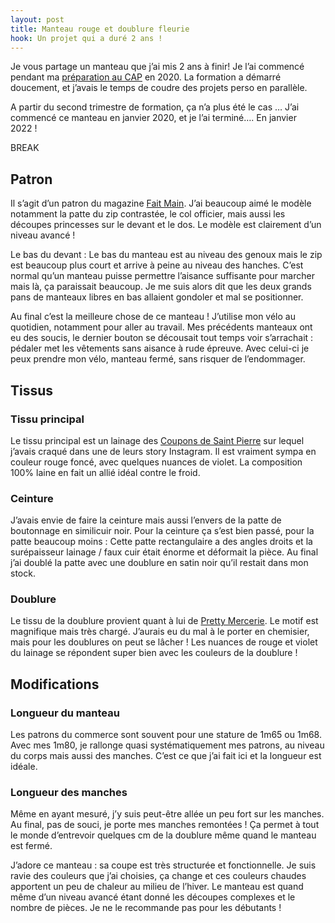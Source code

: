 ```yaml
---
layout: post
title: Manteau rouge et doublure fleurie
hook: Un projet qui a duré 2 ans !
---
```


Je vous partage un manteau que j’ai mis 2 ans à finir! Je l’ai commencé pendant ma [préparation au CAP](1) en 2020. La formation a démarré doucement, et j’avais le temps de coudre des projets perso en parallèle.

A partir du second trimestre de formation, ça n’a plus été le cas … J’ai commencé ce manteau en janvier 2020, et je l’ai terminé…. En janvier 2022 !

BREAK

## Patron

Il s’agit d’un patron du magazine [Fait Main](2). J’ai beaucoup aimé le modèle notamment la patte du zip contrastée, le col officier, mais aussi les découpes princesses sur le devant et le dos. Le modèle est clairement d’un niveau avancé !

Le bas du devant : Le bas du manteau est au niveau des genoux mais le zip est beaucoup plus court et arrive à peine au niveau des hanches. C’est normal qu’un manteau puisse permettre l’aisance suffisante pour marcher mais là, ça paraissait beaucoup. Je me suis alors dit que les deux grands pans de manteaux libres en bas allaient gondoler et mal se positionner. 

Au final c’est la meilleure chose de ce manteau ! J’utilise mon vélo au quotidien, notamment pour aller au travail. Mes précédents manteaux ont eu des soucis, le dernier bouton se décousait tout temps voir s’arrachait : pédaler met les vêtements sans aisance à rude épreuve. Avec celui-ci je peux prendre mon vélo, manteau fermé, sans risquer de l’endommager.

## Tissus

### Tissu principal
Le tissu principal est un lainage des [Coupons de Saint Pierre](3) sur lequel j’avais craqué dans une de leurs story Instagram. Il est vraiment sympa en couleur rouge foncé, avec quelques nuances de violet. La composition 100% laine en fait un allié idéal contre le froid. 

### Ceinture
J’avais envie de faire la ceinture mais aussi l’envers de la patte de boutonnage en similicuir noir. Pour la ceinture ça s’est bien passé, pour la patte beaucoup moins : Cette patte rectangulaire a des angles droits et la surépaisseur lainage / faux cuir était énorme et déformait la pièce. Au final j’ai doublé la patte avec une doublure en satin noir qu’il restait dans mon stock.


### Doublure
Le tissu de la doublure provient quant à lui de [Pretty Mercerie](4). Le motif est magnifique mais très chargé. J’aurais eu du mal à le porter en chemisier, mais pour les doublures on peut se lâcher ! Les nuances de rouge et violet du lainage se répondent super bien avec les couleurs de la doublure !

## Modifications

### Longueur du manteau
Les patrons du commerce sont souvent pour une stature de 1m65 ou 1m68. Avec mes 1m80, je rallonge quasi systématiquement mes patrons, au niveau du corps mais aussi des manches. C’est ce que j’ai fait ici et la longueur est idéale.

### Longueur des manches
Même en ayant mesuré, j’y suis peut-être allée un peu fort sur les manches. Au final, pas de souci, je porte mes manches remontées ! Ça permet à tout le monde d’entrevoir quelques cm de la doublure même quand le manteau est fermé. 

J’adore ce manteau : sa coupe est très structurée et fonctionnelle. Je suis ravie des couleurs que j’ai choisies, ça change et ces couleurs chaudes apportent un peu de chaleur au milieu de l’hiver. Le manteau est quand même d’un niveau avancé étant donné les découpes complexes  et le nombre de pièces. Je ne le recommande pas pour les débutants !

[1]:	https://ps-made.com/passer-cap-couture-mmvf/
[2]:	https://www.faitmain-magazine.fr/
[3]:	https://les-coupons-de-saint-pierre.fr/
[4]:	https://prettymercerie.com/

